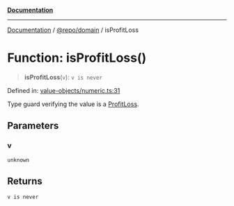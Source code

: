 [**Documentation**](../../../README.md)

***

[Documentation](../../../README.md) / [@repo/domain](../README.md) / isProfitLoss

# Function: isProfitLoss()

> **isProfitLoss**(`v`): `v is never`

Defined in: [value-objects/numeric.ts:31](https://github.com/o3osatoshi/experiment/blob/f1d231870a1d13a36a9ead236d22edc1fb9797dd/packages/domain/src/value-objects/numeric.ts#L31)

Type guard verifying the value is a [ProfitLoss](../type-aliases/ProfitLoss.md).

## Parameters

### v

`unknown`

## Returns

`v is never`
